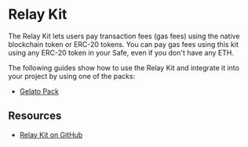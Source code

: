 # Relay Kit

The Relay Kit lets users pay transaction fees (gas fees) using the native blockchain token or ERC-20 tokens. You can pay gas fees using this kit using any ERC-20 token in your Safe, even if you don't have any ETH.

The following guides show how to use the Relay Kit and integrate it into your project by using one of the packs:
- [Gelato Pack](./gelato.md)

## Resources
- [Relay Kit on GitHub](https://github.com/safe-global/safe-core-sdk/tree/main/packages/relay-kit)
